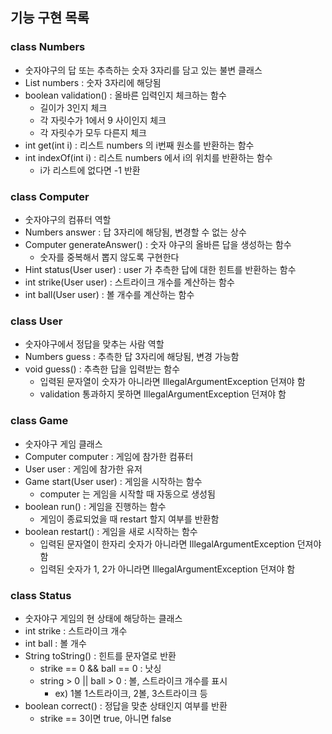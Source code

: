 ## 기능 구현 목록

### class Numbers

- 숫자야구의 답 또는 추측하는 숫자 3자리를 담고 있는 불변 클래스
- List<Integer> numbers : 숫자 3자리에 해당됨
- boolean validation() : 올바른 입력인지 체크하는 함수
  - 길이가 3인지 체크
  - 각 자릿수가 1에서 9 사이인지 체크
  - 각 자릿수가 모두 다른지 체크
- int get(int i) : 리스트 numbers 의 i번째 원소를 반환하는 함수
- int indexOf(int i) : 리스트 numbers 에서 i의 위치를 반환하는 함수
  - i가 리스트에 없다면 -1 반환 

### class Computer

- 숫자야구의 컴퓨터 역할
- Numbers answer : 답 3자리에 해당됨, 변경할 수 없는 상수
- Computer generateAnswer() : 숫자 야구의 올바른 답을 생성하는 함수
  - 숫자를 중복해서 뽑지 않도록 구현한다
- Hint status(User user) : user 가 추측한 답에 대한 힌트를 반환하는 함수
- int strike(User user) : 스트라이크 개수를 계산하는 함수
- int ball(User user) : 볼 개수를 계산하는 함수

### class User

- 숫자야구에서 정답을 맞추는 사람 역할
- Numbers guess : 추측한 답 3자리에 해당됨, 변경 가능함
- void guess() : 추측한 답을 입력받는 함수
  - 입력된 문자열이 숫자가 아니라면 IllegalArgumentException 던져야 함
  - validation 통과하지 못하면 IllegalArgumentException 던져야 함

### class Game

- 숫자야구 게임 클래스
- Computer computer : 게임에 참가한 컴퓨터
- User user : 게임에 참가한 유저
- Game start(User user) : 게임을 시작하는 함수
  - computer 는 게임을 시작할 때 자동으로 생성됨
- boolean run() : 게임을 진행하는 함수
  - 게임이 종료되었을 때 restart 할지 여부를 반환함
- boolean restart() : 게임을 새로 시작하는 함수
  - 입력된 문자열이 한자리 숫자가 아니라면 IllegalArgumentException 던져야 함
  - 입력된 숫자가 1, 2가 아니라면 IllegalArgumentException 던져야 함

### class Status

- 숫자야구 게임의 현 상태에 해당하는 클래스
- int strike : 스트라이크 개수
- int ball : 볼 개수
- String toString() : 힌트를 문자열로 반환
  - strike == 0 && ball == 0 : 낫싱
  - string > 0 || ball > 0 : 볼, 스트라이크 개수를 표시
    - ex) 1볼 1스트라이크, 2볼, 3스트라이크 등
- boolean correct() : 정답을 맞춘 상태인지 여부를 반환
  - strike == 3이면 true, 아니면 false